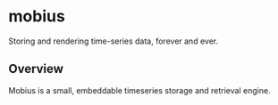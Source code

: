 # mobius
Storing and rendering time-series data, forever and ever.

## Overview

Mobius is a small, embeddable timeseries storage and retrieval engine.
